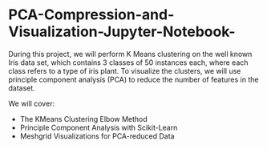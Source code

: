 # PCA-Compression-and-Visualization-Jupyter-Notebook-

During this project, we will perform K Means clustering on the well known Iris data set, which contains 3 classes of 50 instances each, where each class refers to a type of iris plant. To visualize the clusters, we will use principle component analysis (PCA) to reduce the number of features in the dataset.

We will cover:

* The KMeans Clustering Elbow Method
* Principle Component Analysis with Scikit-Learn
* Meshgrid Visualizations for PCA-reduced Data
